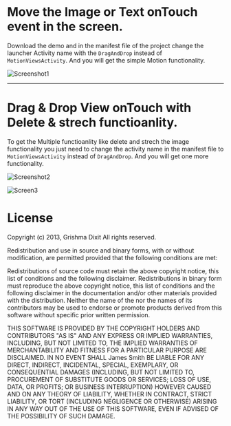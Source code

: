 Move the Image or Text onTouch event in the screen.
=======

Download the demo and in the manifest file of the project change the launcher Activity name with the `DragAndDrop` instead of `MotionViewsActivity`. And you will get the simple Motion functionality.

![Screenshot1](https://images-blogger-opensocial.googleusercontent.com/gadgets/proxy?url=http%3A%2F%2F1.bp.blogspot.com%2F-7MFZkXrqkbk%2FUvhw1SNrPXI%2FAAAAAAAAA1U%2FTgK7HrdQ2WQ%2Fs1600%2F22.PNG&container=blogger&gadget=a&rewriteMime=image%2F*)


----------------------------------------------------------------------------------------------------------
Drag & Drop View onTouch with Delete & strech functioanlity.
=============

To get the Multiple functioanlity like delete and strech the image functionality you just need to change the activity name in the manifest file to `MotionViewsActivity` instead of `DragAndDrop`. And you will get one more functionality.

![Screenshot2](http://1.bp.blogspot.com/-TaZ9xMiojSU/U0JqeSlC-cI/AAAAAAAAA5U/eej09ALuwbw/s1600/4.png)

![Screen3](http://2.bp.blogspot.com/-HOh0puB2vzU/U0JqXp1bAgI/AAAAAAAAA5E/1zKIpbAMlZA/s1600/2.png)


License
===========

Copyright (c) 2013, Grishma Dixit
All rights reserved.

Redistribution and use in source and binary forms, with or without modification, are permitted provided that the following conditions are met:

Redistributions of source code must retain the above copyright notice, this list of conditions and the following disclaimer.
Redistributions in binary form must reproduce the above copyright notice, this list of conditions and the following disclaimer in the documentation and/or other materials provided with the distribution.
Neither the name of the nor the names of its contributors may be used to endorse or promote products derived from this software without specific prior written permission.


THIS SOFTWARE IS PROVIDED BY THE COPYRIGHT HOLDERS AND CONTRIBUTORS "AS IS" AND ANY EXPRESS OR IMPLIED WARRANTIES, INCLUDING, BUT NOT LIMITED TO, THE IMPLIED WARRANTIES OF MERCHANTABILITY AND FITNESS FOR A PARTICULAR PURPOSE ARE DISCLAIMED. IN NO EVENT SHALL James Smith BE LIABLE FOR ANY DIRECT, INDIRECT, INCIDENTAL, SPECIAL, EXEMPLARY, OR CONSEQUENTIAL DAMAGES (INCLUDING, BUT NOT LIMITED TO, PROCUREMENT OF SUBSTITUTE GOODS OR SERVICES; LOSS OF USE, DATA, OR PROFITS; OR BUSINESS INTERRUPTION) HOWEVER CAUSED AND ON ANY THEORY OF LIABILITY, WHETHER IN CONTRACT, STRICT LIABILITY, OR TORT (INCLUDING NEGLIGENCE OR OTHERWISE) ARISING IN ANY WAY OUT OF THE USE OF THIS SOFTWARE, EVEN IF ADVISED OF THE POSSIBILITY OF SUCH DAMAGE.
